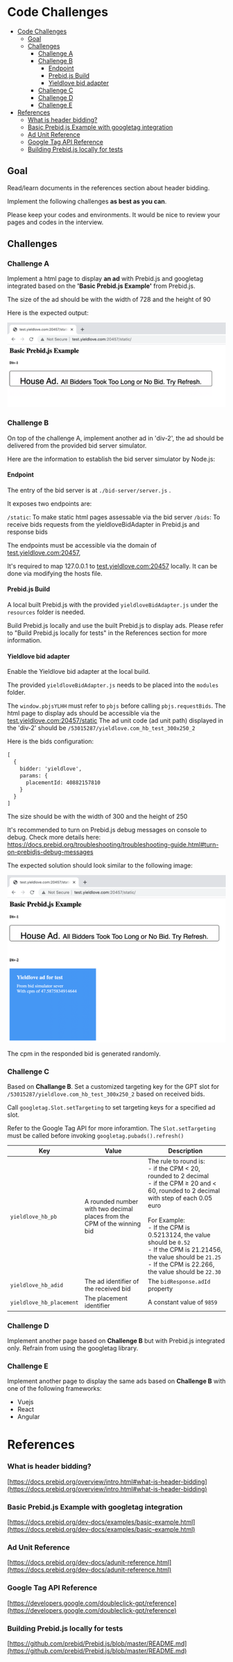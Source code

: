 # Code Challenges

- [Code Challenges](#code-challenges)
  * [Goal](#goal)
  * [Challenges](#challenges)
    + [Challenge A](#challenge-a)
    + [Challenge B](#challenge-b)
      - [Endpoint](#endpoint)
      - [Prebid.js Build](#prebidjs-build)
      - [Yieldlove bid adapter](#yieldlove-bid-adapter)
    + [Challenge C](#challenge-c)
    + [Challenge D](#challenge-d)
    + [Challenge E](#challenge-e)
- [References](#references)
    + [What is header bidding?](#what-is-header-bidding-)
    + [Basic Prebid.js Example with googletag integration](#basic-prebidjs-example-with-googletag-integration)
    + [Ad Unit Reference](#ad-unit-reference)
    + [Google Tag API Reference](#google-tag-api-reference)
    + [Building Prebid.js locally for tests](#building-prebidjs-locally-for-tests)


## Goal

Read/learn documents in the references section about header bidding. 

Implement the following challenges **as best as you can**.

Please keep your codes and environments. It would be nice to review your pages and codes in the interview.



## Challenges


### Challenge A

Implement a html page to display **an ad** with Prebid.js and googletag integrated based on the **'Basic Prebid.js Example'** from Prebid.js.

The size of the ad should be with the width of 728 and the height of 90

Here is the expected output:

![images/challengeA.png](images/challengeA.png)



### Challenge B

On top of the challenge A, implement another ad in 'div-2', the ad should be delivered from the provided bid server simulator.

Here are the information to establish the  bid server simulator by Node.js:

#### Endpoint

The entry of the bid server is at `./bid-server/server.js` .

It exposes two endpoints are:

`/static`: To make static html pages assessable via the bid server
`/bids`: To receive bids requests from the yieldloveBidAdapter in Prebid.js and response bids

The endpoints must be accessible via the domain of [test.yieldlove.com:20457](http://test.yieldlove.com:20457),

It's required to map 127.0.0.1 to [test.yieldlove.com:20457](http://test.yieldlove.com:20457) locally.
It can be done via modifying the hosts file.

#### Prebid.js Build

A local built Prebid.js with the provided `yieldloveBidAdapter.js` under the `resources` folder is needed.

Build Prebid.js locally and use the built Prebid.js to display ads.
Please refer to "Build Prebid.js locally for tests" in the References section for more information.

#### Yieldlove bid adapter

Enable the Yieldlove bid adapter at the local build.

The provided `yieldloveBidAdapter.js` needs to be placed into the `modules` folder.

The `window.pbjsYLHH` must refer to `pbjs` before calling `pbjs.requestBids`.
The html page to display ads should be accessible via the [test.yieldlove.com:20457/static](http://test.yieldlove.com:20457/static)
The ad unit code (ad unit path) displayed in the 'div-2' should be `/53015287/yieldlove.com_hb_test_300x250_2`

Here is the bids configuration:

```
[
  {
    bidder: 'yieldlove',
    params: {
      placementId: 40882157810
    }
  }
]
```

The size should be with the width of 300 and the height of 250

It's recommended to turn on Prebid.js debug messages on console to debug. Check more details here:
https://docs.prebid.org/troubleshooting/troubleshooting-guide.html#turn-on-prebidjs-debug-messages


The expected solution should look similar to the following image:

![images/challengeB.png](images/challengeB.png)

The cpm in the responded bid is generated randomly.



### Challenge C

Based on **Challange B**. Set a customized targeting key for the GPT slot for `/53015287/yieldlove.com_hb_test_300x250_2` based on received bids.

Call `googletag.Slot.setTargeting` to set targeting keys for a specified ad slot.

Refer to the Google Tag API for more inforamtion. The `Slot.setTargeting` must be called before invoking `googletag.pubads().refresh()`

| Key            | Value | Description |
| -------------- | ----- | ----------- |
| `yieldlove_hb_pb` | A rounded number with two decimal places from the CPM of the winning bid | The rule to round is:<br> - if the CPM < 20, rounded to 2 decimal<br> - if the CPM ≥ 20 and < 60, rounded to 2 decimal with step of each 0.05 euro<br><br>For Example:<br>- If the CPM is 0.5213124, the value should be `0.52`<br> - If the CPM is 21.21456, the value should be `21.25`<br> - If the CPM is 22.266, the value should be `22.30` |
| `yieldlove_hb_adid` | The ad identifier of the received bid | The `bidResponse.adId` property |
| `yieldlove_hb_placement` | The placement identifier | A constant value of `9859` |



### Challenge D

Implement another page based on **Challenge B** but with Prebid.js integrated only.
Refrain from using the googletag library.



### Challenge E

Implement another page to display the same ads based on **Challenge B** with one of the following frameworks:
 - Vuejs
 - React
 - Angular





# References

### What is header bidding?
[https://docs.prebid.org/overview/intro.html#what-is-header-bidding](https://docs.prebid.org/overview/intro.html#what-is-header-bidding)

### Basic Prebid.js Example with googletag integration
[https://docs.prebid.org/dev-docs/examples/basic-example.html](https://docs.prebid.org/dev-docs/examples/basic-example.html)

### Ad Unit Reference
[https://docs.prebid.org/dev-docs/adunit-reference.html](https://docs.prebid.org/dev-docs/adunit-reference.html)

### Google Tag API Reference
[https://developers.google.com/doubleclick-gpt/reference](https://developers.google.com/doubleclick-gpt/reference)

### Building Prebid.js locally for tests
[https://github.com/prebid/Prebid.js/blob/master/README.md](https://github.com/prebid/Prebid.js/blob/master/README.md)



